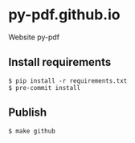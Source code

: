 # py-pdf.github.io
Website py-pdf

## Install requirements

```
$ pip install -r requirements.txt
$ pre-commit install
```

## Publish

```
$ make github
```
